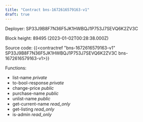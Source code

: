 ```yaml
---
title: "Contract bns-1672616579163-v1"
draft: true
---
```

Deployer: SP33J9B8F7N36F5JK1HWBQJ1P753J7SEVQ6K2ZV3C


 



Block height: 89495 (2023-01-02T00:28:38.000Z)

Source code: {{<contractref "bns-1672616579163-v1" SP33J9B8F7N36F5JK1HWBQJ1P753J7SEVQ6K2ZV3C bns-1672616579163-v1>}}

Functions:

* list-name _private_
* to-bool-response _private_
* change-price _public_
* purchase-name _public_
* unlist-name _public_
* get-current-name _read_only_
* get-listing _read_only_
* is-admin _read_only_
